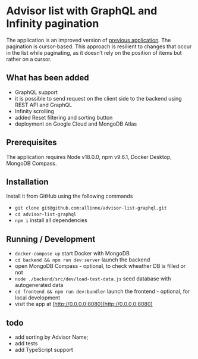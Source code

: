 # Advisor list with GraphQL and Infinity pagination

The application is an improved version of [previous application](https://github.com/allinne/advisor-list). The pagination is cursor-based. This approach is resilient to changes that occur in the list while paginating, as it doesn’t rely on the position of items but rather on a cursor.

## What has been added

* GraphQL support
* it is possible to send request on the client side to the backend using REST API and GraphQL
* Infinity scrolling
* added Reset filtering and sorting button
* deployment on Google Cloud and MongoDB Atlas

## Prerequisites

The application requires Node v18.0.0, npm v9.6.1, Docker Desktop, MongoDB Compass.

## Installation

Install it from GitHub using the following commands
* `git clone git@github.com:allinne/advisor-list-graphql.git`
* `cd advisor-list-graphql`
* `npm i` install all dependencies

## Running / Development

* `docker-compose up` start Docker with MongoDB
* `cd backend && npm run dev:server` launch the backend
* open MongoDB Compass - optional, to check wheather DB is filled or not
* `node ./backend/src/dev/load-test-data.js` seed database with autogenerated data
* `cd frontend && npm run dev:bundler` launch the frontend - optional, for local development
* visit the app at [http://0.0.0.0:8080](http://0.0.0.0:8080)

## todo
* add sorting by Advisor Name;
* add tests
* add TypeScript support
